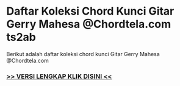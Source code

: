 
 # Daftar Koleksi Chord  Kunci Gitar Gerry Mahesa @Chordtela.com ts2ab


Berikut adalah daftar koleksi chord  kunci Gitar Gerry Mahesa @Chordtela.com

###  <a href="https://shortlighzx.web.app?sq=Daftar Koleksi Chord  Kunci Gitar Gerry Mahesa @Chordtela.com"> >> VERSI LENGKAP KLIK DISINI << </a>
